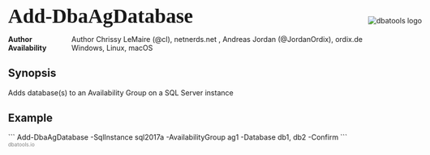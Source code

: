 <style>
.header {
	display: table-cell;
    width: 125px;
    font-weight: bold;
}
h1 {
    font-size: 40px;
    text-align: center;
}

.poo {
    font-size: 10px;
    color: gray;
}

.sup {
    font-size: 40px;
    text-align: center;
    font-weight: bold;
    font-family: "Dubai Medium", "Cascadia Mono SemiBold";
}

.outer {
  display: table;
  position: absolute;
  top: 0;
  left: 0;
  height: 95%;
  width: 100%;
}

.middle {
  display: table-cell;
  vertical-align: middle;
}

.inner {
  margin-left: auto;
  margin-right: auto;
  width: 85%;
  height: auto;
}
</style>

<div class="outer">
<div class="middle">
<div class="inner">
<div style="float:right;margin-top: 24px;">
<img align="right" src=https://github.com/dataplat/dbatools/raw/development/bin/dbatools.png alt="dbatools logo">
</div>

<font class="sup">Add-DbaAgDatabase</font>


<div style="display: table;">
<div style="display: table-row;">
<div class="header">Author</div>
<div style="display: table-cell;">Author Chrissy LeMaire (@cl), netnerds.net , Andreas Jordan (@JordanOrdix), ordix.de</div>
</div>
<div style="display: table-row;">
<div class="header">Availability</div>
<div style="display: table-cell;">Windows, Linux, macOS</div>
</div>
</div>

<h2>Synopsis</h2>
<div>
Adds database(s) to an Availability Group on a SQL Server instance
</div>

<h2>Example</h2>
```
Add-DbaAgDatabase -SqlInstance sql2017a -AvailabilityGroup ag1 -Database db1, db2 -Confirm
```
<br/><div class="poo">dbatools.io</div>
</div>
</div>
</div>